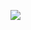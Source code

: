 [![](https://visitcount.itsvg.in/api?id=hamzasaleem2&label=been%20here&pretty=true)](https://visitcount.itsvg.in)
